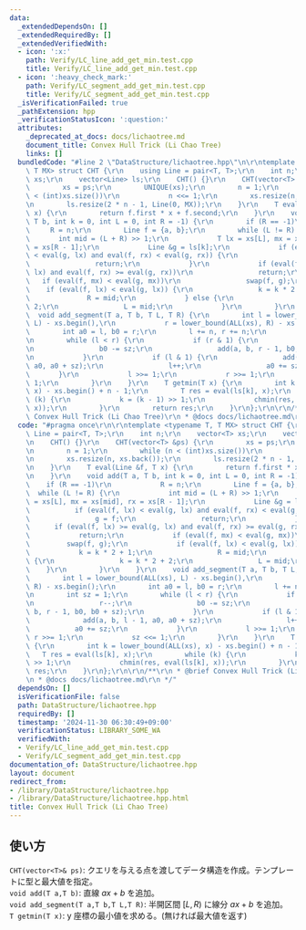 ```yaml
---
data:
  _extendedDependsOn: []
  _extendedRequiredBy: []
  _extendedVerifiedWith:
  - icon: ':x:'
    path: Verify/LC_line_add_get_min.test.cpp
    title: Verify/LC_line_add_get_min.test.cpp
  - icon: ':heavy_check_mark:'
    path: Verify/LC_segment_add_get_min.test.cpp
    title: Verify/LC_segment_add_get_min.test.cpp
  _isVerificationFailed: true
  _pathExtension: hpp
  _verificationStatusIcon: ':question:'
  attributes:
    _deprecated_at_docs: docs/lichaotree.md
    document_title: Convex Hull Trick (Li Chao Tree)
    links: []
  bundledCode: "#line 2 \"DataStructure/lichaotree.hpp\"\n\r\ntemplate <typename T,\
    \ T MX> struct CHT {\r\n    using Line = pair<T, T>;\r\n    int n;\r\n    vector<T>\
    \ xs;\r\n    vector<Line> ls;\r\n    CHT() {}\r\n    CHT(vector<T> &ps) {\r\n\
    \        xs = ps;\r\n        UNIQUE(xs);\r\n        n = 1;\r\n        while (n\
    \ < (int)xs.size())\r\n            n <<= 1;\r\n        xs.resize(n, xs.back());\r\
    \n        ls.resize(2 * n - 1, Line(0, MX));\r\n    }\r\n    T eval(Line &f, T\
    \ x) {\r\n        return f.first * x + f.second;\r\n    }\r\n    void add(T a,\
    \ T b, int k = 0, int L = 0, int R = -1) {\r\n        if (R == -1)\r\n       \
    \     R = n;\r\n        Line f = {a, b};\r\n        while (L != R) {\r\n     \
    \       int mid = (L + R) >> 1;\r\n            T lx = xs[L], mx = xs[mid], rx\
    \ = xs[R - 1];\r\n            Line &g = ls[k];\r\n            if (eval(f, lx)\
    \ < eval(g, lx) and eval(f, rx) < eval(g, rx)) {\r\n                g = f;\r\n\
    \                return;\r\n            }\r\n            if (eval(f, lx) >= eval(g,\
    \ lx) and eval(f, rx) >= eval(g, rx))\r\n                return;\r\n         \
    \   if (eval(f, mx) < eval(g, mx))\r\n                swap(f, g);\r\n        \
    \    if (eval(f, lx) < eval(g, lx)) {\r\n                k = k * 2 + 1;\r\n  \
    \              R = mid;\r\n            } else {\r\n                k = k * 2 +\
    \ 2;\r\n                L = mid;\r\n            }\r\n        }\r\n    }\r\n  \
    \  void add_segment(T a, T b, T L, T R) {\r\n        int l = lower_bound(ALL(xs),\
    \ L) - xs.begin(),\r\n            r = lower_bound(ALL(xs), R) - xs.begin();\r\n\
    \        int a0 = l, b0 = r;\r\n        l += n, r += n;\r\n        int sz = 1;\r\
    \n        while (l < r) {\r\n            if (r & 1) {\r\n                r--;\r\
    \n                b0 -= sz;\r\n                add(a, b, r - 1, b0, b0 + sz);\r\
    \n            }\r\n            if (l & 1) {\r\n                add(a, b, l - 1,\
    \ a0, a0 + sz);\r\n                l++;\r\n                a0 += sz;\r\n     \
    \       }\r\n            l >>= 1;\r\n            r >>= 1;\r\n            sz <<=\
    \ 1;\r\n        }\r\n    }\r\n    T getmin(T x) {\r\n        int k = lower_bound(ALL(xs),\
    \ x) - xs.begin() + n - 1;\r\n        T res = eval(ls[k], x);\r\n        while\
    \ (k) {\r\n            k = (k - 1) >> 1;\r\n            chmin(res, eval(ls[k],\
    \ x));\r\n        }\r\n        return res;\r\n    }\r\n};\r\n\r\n/**\r\n * @brief\
    \ Convex Hull Trick (Li Chao Tree)\r\n * @docs docs/lichaotree.md\r\n */\n"
  code: "#pragma once\r\n\r\ntemplate <typename T, T MX> struct CHT {\r\n    using\
    \ Line = pair<T, T>;\r\n    int n;\r\n    vector<T> xs;\r\n    vector<Line> ls;\r\
    \n    CHT() {}\r\n    CHT(vector<T> &ps) {\r\n        xs = ps;\r\n        UNIQUE(xs);\r\
    \n        n = 1;\r\n        while (n < (int)xs.size())\r\n            n <<= 1;\r\
    \n        xs.resize(n, xs.back());\r\n        ls.resize(2 * n - 1, Line(0, MX));\r\
    \n    }\r\n    T eval(Line &f, T x) {\r\n        return f.first * x + f.second;\r\
    \n    }\r\n    void add(T a, T b, int k = 0, int L = 0, int R = -1) {\r\n    \
    \    if (R == -1)\r\n            R = n;\r\n        Line f = {a, b};\r\n      \
    \  while (L != R) {\r\n            int mid = (L + R) >> 1;\r\n            T lx\
    \ = xs[L], mx = xs[mid], rx = xs[R - 1];\r\n            Line &g = ls[k];\r\n \
    \           if (eval(f, lx) < eval(g, lx) and eval(f, rx) < eval(g, rx)) {\r\n\
    \                g = f;\r\n                return;\r\n            }\r\n      \
    \      if (eval(f, lx) >= eval(g, lx) and eval(f, rx) >= eval(g, rx))\r\n    \
    \            return;\r\n            if (eval(f, mx) < eval(g, mx))\r\n       \
    \         swap(f, g);\r\n            if (eval(f, lx) < eval(g, lx)) {\r\n    \
    \            k = k * 2 + 1;\r\n                R = mid;\r\n            } else\
    \ {\r\n                k = k * 2 + 2;\r\n                L = mid;\r\n        \
    \    }\r\n        }\r\n    }\r\n    void add_segment(T a, T b, T L, T R) {\r\n\
    \        int l = lower_bound(ALL(xs), L) - xs.begin(),\r\n            r = lower_bound(ALL(xs),\
    \ R) - xs.begin();\r\n        int a0 = l, b0 = r;\r\n        l += n, r += n;\r\
    \n        int sz = 1;\r\n        while (l < r) {\r\n            if (r & 1) {\r\
    \n                r--;\r\n                b0 -= sz;\r\n                add(a,\
    \ b, r - 1, b0, b0 + sz);\r\n            }\r\n            if (l & 1) {\r\n   \
    \             add(a, b, l - 1, a0, a0 + sz);\r\n                l++;\r\n     \
    \           a0 += sz;\r\n            }\r\n            l >>= 1;\r\n           \
    \ r >>= 1;\r\n            sz <<= 1;\r\n        }\r\n    }\r\n    T getmin(T x)\
    \ {\r\n        int k = lower_bound(ALL(xs), x) - xs.begin() + n - 1;\r\n     \
    \   T res = eval(ls[k], x);\r\n        while (k) {\r\n            k = (k - 1)\
    \ >> 1;\r\n            chmin(res, eval(ls[k], x));\r\n        }\r\n        return\
    \ res;\r\n    }\r\n};\r\n\r\n/**\r\n * @brief Convex Hull Trick (Li Chao Tree)\r\
    \n * @docs docs/lichaotree.md\r\n */"
  dependsOn: []
  isVerificationFile: false
  path: DataStructure/lichaotree.hpp
  requiredBy: []
  timestamp: '2024-11-30 06:30:49+09:00'
  verificationStatus: LIBRARY_SOME_WA
  verifiedWith:
  - Verify/LC_line_add_get_min.test.cpp
  - Verify/LC_segment_add_get_min.test.cpp
documentation_of: DataStructure/lichaotree.hpp
layout: document
redirect_from:
- /library/DataStructure/lichaotree.hpp
- /library/DataStructure/lichaotree.hpp.html
title: Convex Hull Trick (Li Chao Tree)
---
```

## 使い方

`CHT(vector<T>& ps)`: クエリを与える点を渡してデータ構造を作成。テンプレートに型と最大値を指定。  
`void add(T a,T b)`: 直線 $ax+b$ を追加。  
`void add_segment(T a,T b,T L,T R)`: 半開区間 $[L,R)$ に線分 $ax+b$ を追加。  
`T getmin(T x)`: y 座標の最小値を求める。(無ければ最大値を返す)